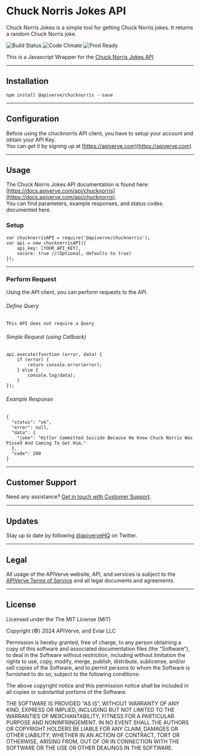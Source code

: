 Chuck Norris Jokes API
============

Chuck Norris Jokes is a simple tool for getting Chuck Norris jokes. It returns a random Chuck Norris joke.

![Build Status](https://img.shields.io/badge/build-passing-green)
![Code Climate](https://img.shields.io/badge/maintainability-B-purple)
![Prod Ready](https://img.shields.io/badge/production-ready-blue)

This is a Javascript Wrapper for the [Chuck Norris Jokes API](https://apiverve.com/marketplace/api/chucknorris)

---

## Installation
	npm install @apiverve/chucknorris --save

---

## Configuration

Before using the chucknorris API client, you have to setup your account and obtain your API Key.  
You can get it by signing up at [https://apiverve.com](https://apiverve.com)

---

## Usage

The Chuck Norris Jokes API documentation is found here: [https://docs.apiverve.com/api/chucknorris](https://docs.apiverve.com/api/chucknorris).  
You can find parameters, example responses, and status codes documented here.

### Setup

```
var chucknorrisAPI = require('@apiverve/chucknorris');
var api = new chucknorrisAPI({
    api_key: [YOUR_API_KEY],
    secure: true //(Optional, defaults to true)
});
```

---


### Perform Request
Using the API client, you can perform requests to the API.

###### Define Query

```
This API does not require a Query
```

###### Simple Request (using Callback)

```
api.execute(function (error, data) {
    if (error) {
        return console.error(error);
    } else {
        console.log(data);
    }
});
```

###### Example Response

```
{
  "status": "ok",
  "error": null,
  "data": {
    "joke": "Hitler Committed Suicide Because He Knew Chuck Norris Was Pissed And Coming To Get Him."
  },
  "code": 200
}
```

---

## Customer Support

Need any assistance? [Get in touch with Customer Support](https://apiverve.com/contact).

---

## Updates
Stay up to date by following [@apiverveHQ](https://twitter.com/apiverveHQ) on Twitter.

---

## Legal

All usage of the APIVerve website, API, and services is subject to the [APIVerve Terms of Service](https://apiverve.com/terms) and all legal documents and agreements.

---

## License
Licensed under the The MIT License (MIT)

Copyright (&copy;) 2024 APIVerve, and Evlar LLC

Permission is hereby granted, free of charge, to any person obtaining a copy of this software and associated documentation files (the "Software"), to deal in the Software without restriction, including without limitation the rights to use, copy, modify, merge, publish, distribute, sublicense, and/or sell copies of the Software, and to permit persons to whom the Software is furnished to do so, subject to the following conditions:

The above copyright notice and this permission notice shall be included in all copies or substantial portions of the Software.

THE SOFTWARE IS PROVIDED "AS IS", WITHOUT WARRANTY OF ANY KIND, EXPRESS OR IMPLIED, INCLUDING BUT NOT LIMITED TO THE WARRANTIES OF MERCHANTABILITY, FITNESS FOR A PARTICULAR PURPOSE AND NONINFRINGEMENT. IN NO EVENT SHALL THE AUTHORS OR COPYRIGHT HOLDERS BE LIABLE FOR ANY CLAIM, DAMAGES OR OTHER LIABILITY, WHETHER IN AN ACTION OF CONTRACT, TORT OR OTHERWISE, ARISING FROM, OUT OF OR IN CONNECTION WITH THE SOFTWARE OR THE USE OR OTHER DEALINGS IN THE SOFTWARE.
